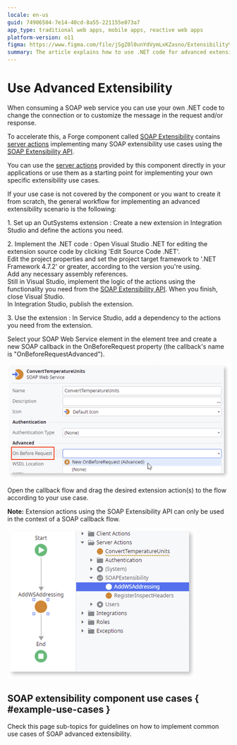 ```yaml
---
locale: en-us
guid: 74906504-7e14-40cd-8a55-221155e073a7
app_type: traditional web apps, mobile apps, reactive web apps
platform-version: o11
figma: https://www.figma.com/file/jSgZ0l0unYdVymLxKZasno/Extensibility%20and%20Integration?node-id=418:17
summary: The article explains how to use .NET code for advanced extensibility in SOAP web services with OutSystems, including a Forge component for common use cases
---
```

# Use Advanced Extensibility

When consuming a SOAP web service you can use your own .NET code to change the connection or to customize the message in the request and/or response.

To accelerate this, a Forge component called [SOAP Extensibility](<https://www.outsystems.com/forge/component-overview/5322/soap-extensibility-samples>) contains [server actions](https://www.outsystems.com/forge/component-documentation/5322/soap-extensibility/0) implementing many SOAP extensibility use cases using the [SOAP Extensibility API](../../../ref/apis/soap-extensibility-api.md).

You can use the [server actions](https://www.outsystems.com/forge/component-documentation/5322/soap-extensibility/0) provided by this component directly in your applications or use them as a starting point for implementing your own specific extensibility use cases.

If your use case is not covered by the component or you want to create it from scratch, the general workflow for implementing an advanced extensibility scenario is the following:

1\. Set up an OutSystems extension
:   Create a new extension in Integration Studio and define the actions you need.

2\. Implement the .NET code
:   Open Visual Studio .NET for editing the extension source code by clicking 'Edit Source Code .NET'.  
    Edit the project properties and set the project target framework to '.NET Framework 4.7.2' or greater, according to the version you're using.  
    Add any necessary assembly references.  
    Still in Visual Studio, implement the logic of the actions using the functionality you need from the [SOAP Extensibility API](<../../../ref/apis/soap-extensibility-api.md>). When you finish, close Visual Studio.  
    In Integration Studio, publish the extension.

3\. Use the extension
:   In Service Studio, add a dependency to the actions you need from the extension.  
    
   Select your SOAP Web Service element in the element tree and create a new SOAP callback in the OnBeforeRequest property (the callback's name is "OnBeforeRequestAdvanced").  

   ![Screenshot of SOAP Web Service properties with the OnBeforeRequest callback highlighted](images/soap-properties-beforerequest-ss.png "SOAP Web Service Properties")    

   Open the callback flow and drag the desired extension action(s) to the flow according to your use case.  
    
   **Note:** Extension actions using the SOAP Extensibility API can only be used in the context of a SOAP callback flow.

   ![Screenshot showing how to add a callback action to a SOAP callback flow in Service Studio](images/flow-add-callback-ss.png "Adding a Callback to a SOAP Flow")

## SOAP extensibility component use cases { #example-use-cases }

Check this page sub-topics for guidelines on how to implement common use cases of SOAP advanced extensibility.
